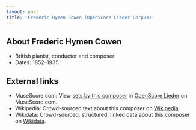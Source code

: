 ```yaml
---
layout: post
title: 'Frederic Hymen Cowen (OpenScore Lieder Corpus)'
---
```


## About Frederic Hymen Cowen

- British pianist, conductor and composer
- Dates: 1852–1935

## External links

- MuseScore.com: View [sets by this composer] in [OpenScore Lieder] on MuseScore.com.
- Wikipedia: Crowd-sourced text about this composer on [Wikipedia].
- Wikidata: Crowd-sourced, structured, linked data about this composer on [Wikidata].

[Wikipedia]: https://en.wikipedia.org/wiki/Frederic_Hymen_Cowen
[Wikidata]: https://www.wikidata.org/wiki/Q1452734
[sets by this composer]: https://musescore.com/openscore-lieder-corpus/sets?order=title&text=Cowen,+Frederic
[OpenScore Lieder]: https://musescore.com/openscore-lieder-corpus

